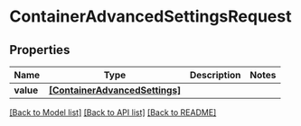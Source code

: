 # ContainerAdvancedSettingsRequest


## Properties
Name | Type | Description | Notes
------------ | ------------- | ------------- | -------------
**value** | [**[ContainerAdvancedSettings]**](ContainerAdvancedSettings.md) |  | 

[[Back to Model list]](../README.md#documentation-for-models) [[Back to API list]](../README.md#documentation-for-api-endpoints) [[Back to README]](../README.md)


